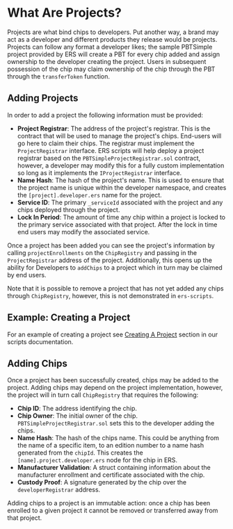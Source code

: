 # What Are Projects?
Projects are what bind chips to developers. Put another way, a brand may act as a developer and different products they release would be projects. Projects can follow any format a developer likes; the sample PBTSimple project provided by ERS will create a PBT for every chip added and assign ownership to the developer creating the project. Users in subsequent possession of the chip may claim ownership of the chip through the PBT through the `transferToken` function.

## Adding Projects
In order to add a project the following information must be provided:
- **Project Registrar**: The address of the project's registrar. This is the contract that will be used to manage the project's chips. End-users will go here to claim their chips. The registrar must implement the `ProjectRegistrar` interface. ERS scripts will help deploy a project registrar based on the `PBTSimpleProjectRegistrar.sol` contract, however, a developer may modify this for a fully custom implementation so long as it implements the `IProjectRegistrar` interface.
- **Name Hash**: The hash of the project's name. This is used to ensure that the project name is unique within the developer namespace, and creates the `[project].developer.ers` name for the project.
- **Service ID**: The primary `_serviceId` associated with the project and any chips deployed through the project.
- **Lock In Period**: The amount of time any chip within a project is locked to the primary service associated with that project. After the lock in time end users may modify the associated service.

Once a project has been added you can see the project's information by calling `projectEnrollments` on the `ChipRegistry` and passing in the `ProjectRegistrar` address of the project. Additionally, this opens up the ability for Developers to `addChips` to a project which in turn may be claimed by end users.

Note that it is possible to remove a project that has not yet added any chips through `ChipRegistry`, however, this is not demonstrated in `ers-scripts`.

## Example: Creating a Project
For an example of creating a project see [Creating A Project](../../scripts/create-project.md) section in our scripts documentation.

## Adding Chips
Once a project has been successfully created, chips may be added to the project. Adding chips may depend on the project implementation, however, the project will in turn call `ChipRegistry` that requires the following:
- **Chip ID**: The address identifying the chip.
- **Chip Owner**: The initial owner of the chip. `PBTSimpleProjectRegistrar.sol` sets this to the developer adding the chips.
- **Name Hash**: The hash of the chips name. This could be anything from the name of a specific item, to an edition number to a name hash generated from the `chipId`. This creates the `[name].project.developer.ers` node for the chip in ERS.
- **Manufacturer Validation**: A struct containing information about the manufacturer enrollment and certificate associated with the chip.
- **Custody Proof**: A signature generated by the chip over the `developerRegistrar` address.

Adding chips to a project is an immutable action: once a chip has been enrolled to a given project it cannot be removed or transferred away from that project.
